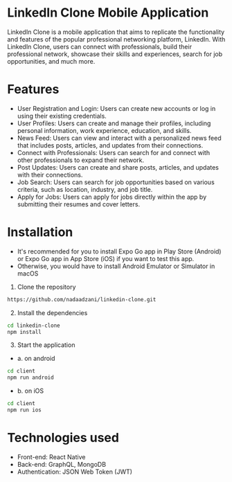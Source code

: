 # LinkedIn Clone Mobile Application
LinkedIn Clone is a mobile application that aims to replicate the functionality and features of the popular professional networking platform, LinkedIn. With LinkedIn Clone, users can connect with professionals, build their professional network, showcase their skills and experiences, search for job opportunities, and much more.

# Features
- User Registration and Login: Users can create new accounts or log in using their existing credentials.
- User Profiles: Users can create and manage their profiles, including personal information, work experience, education, and skills.
- News Feed: Users can view and interact with a personalized news feed that includes posts, articles, and updates from their connections.
- Connect with Professionals: Users can search for and connect with other professionals to expand their network.
- Post Updates: Users can create and share posts, articles, and updates with their connections.
- Job Search: Users can search for job opportunities based on various criteria, such as location, industry, and job title.
- Apply for Jobs: Users can apply for jobs directly within the app by submitting their resumes and cover letters.

# Installation
- It's recommended for you to install Expo Go app in Play Store (Android) or Expo Go app in App Store (iOS) if you want to test this app.
- Otherwise, you would have to install Android Emulator or Simulator in macOS

1. Clone the repository
```bash
https://github.com/nadaadzani/linkedin-clone.git
```
2. Install the dependencies
```bash
cd linkedin-clone
npm install
```
3. Start the application
- a. on android
```bash
cd client
npm run android
```

- b. on iOS
```bash
cd client
npm run ios
```

# Technologies used
- Front-end: React Native
- Back-end: GraphQL, MongoDB
- Authentication: JSON Web Token (JWT)
